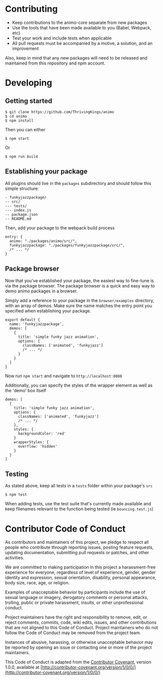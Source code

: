 # Contributing
- Keep contributions to the animo-core separate from new packages
- Use the tools that have been made available to you (Babel, Webpack, etc)
- Test your work and include tests when applicable
- All pull requests must be accompanied by a motive, a solution, and an improvement

Also, keep in mind that any new packages will need to be released and maintained from this repository and npm account.

# Developing
## Getting started
```
$ git clone https://github.com/ThrivingKings/animo
$ cd animo
$ npm install
```

Then you can either
```
$ npm start
```
Or
```
$ npm run build
```

## Establishing your package
All plugins should live in the `packages` subdirectory and should follow this simple structure:
```
- funkyjazzpackage/
-- src/
--- tests/
--- index.js
-- package.json
-- README.md
```
Then, add your package to the webpack build process
```
entry: {
  animo: "./packages/animo/src/",
  funkyjazzpackage: "./packages/funkyjazzpackage/src/",
  /* ... */
}
```

## Package browser
Now that you've established your package, the easiest way to fine-tune is via the package browser. The package browser is a quick and easy way to demo animo packages in a browser.

Simply add a reference to your package in the `browser/examples` directory, with an array of demos. Make sure the name matches the entry point you specified when establishing your package.
```
export default {
  name: 'funkyjazzpackage',
  demos: [
    {
      title: 'simple funky jazz animation',
      options: {
        classNames: ['animated', 'funkyjazz']
        /* ... */
      }
    }
  ]
}
```
Now run `npm start` and navigate to `http://localhost:8080`

Additionally, you can specify the styles of the wrapper element as well as the 'demo' box itself
```
demos: [
  {
    title: 'simple funky jazz animation',
    options: {
      classNames: ['animated', 'funkyjazz']
      /* ... */
    },
    styles: {
      backgroundColor: 'red'
    }
    wrapperStyles: {
      overflow: 'hidden'
    }
  }
]
```

## Testing
As stated above, keep all tests in a `tests` folder within your package's `src`
```
$ npm test
```

When adding tests, use the test suite that's currently made available and keep filenames relevant to the function being tested (ie `bouncing.test.js`)

# Contributor Code of Conduct

As contributors and maintainers of this project, we pledge to respect all people who contribute through reporting issues, posting feature requests, updating documentation, submitting pull requests or patches, and other activities.

We are committed to making participation in this project a harassment-free experience for everyone, regardless of level of experience, gender, gender identity and expression, sexual orientation, disability, personal appearance, body size, race, age, or religion.

Examples of unacceptable behavior by participants include the use of sexual language or imagery, derogatory comments or personal attacks, trolling, public or private harassment, insults, or other unprofessional conduct.

Project maintainers have the right and responsibility to remove, edit, or reject comments, commits, code, wiki edits, issues, and other contributions that are not aligned to this Code of Conduct. Project maintainers who do not follow the Code of Conduct may be removed from the project team.

Instances of abusive, harassing, or otherwise unacceptable behavior may be reported by opening an issue or contacting one or more of the project maintainers.

This Code of Conduct is adapted from the [Contributor Covenant](http://contributor-covenant.org), version 1.0.0, available at [http://contributor-covenant.org/version/1/0/0/](http://contributor-covenant.org/version/1/0/0/)

